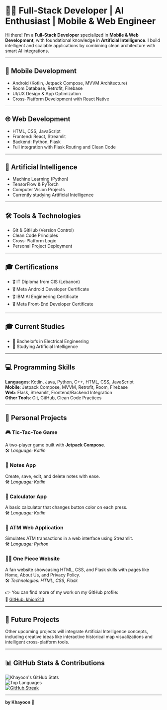 
# 👨‍💻 Full-Stack Developer | AI Enthusiast | Mobile & Web Engineer

Hi there! I’m a **Full-Stack Developer** specialized in **Mobile & Web Development**, with foundational knowledge in **Artificial Intelligence**. I build intelligent and scalable applications by combining clean architecture with smart AI integrations.

---

## 📱 Mobile Development
- Android (Kotlin, Jetpack Compose, MVVM Architecture)
- Room Database, Retrofit, Firebase
- UI/UX Design & App Optimization
- Cross-Platform Development with React Native

---

## 🌐 Web Development
- HTML, CSS, JavaScript
- Frontend: React, Streamlit
- Backend: Python, Flask
- Full integration with Flask Routing and Clean Code

---

## 🧠 Artificial Intelligence
- Machine Learning (Python)
- TensorFlow & PyTorch
- Computer Vision Projects
- Currently studying Artificial Intelligence

---

## 🛠️ Tools & Technologies
- Git & GitHub (Version Control)
- Clean Code Principles
- Cross-Platform Logic
- Personal Project Deployment

---

## 🎓 Certifications
- 🎖 IT Diploma from CIS (Lebanon)
- 🎖 Meta Android Developer Certificate
- 🎖 IBM AI Engineering Certificate
- 🎖 Meta Front-End Developer Certificate

---

## 🎓 Current Studies
- 📘 Bachelor’s in Electrical Engineering
- 🤖 Studying Artificial Intelligence

---

## 💻 Programming Skills
**Languages**: Kotlin, Java, Python, C++, HTML, CSS, JavaScript  
**Mobile**: Jetpack Compose, MVVM, Retrofit, Room, Firebase  
**Web**: Flask, Streamlit, Frontend/Backend Integration  
**Other Tools**: Git, GitHub, Clean Code Practices

---

## 🚀 Personal Projects

### 🎮 Tic-Tac-Toe Game
A two-player game built with **Jetpack Compose**.  
🛠 *Language: Kotlin*

### 📝 Notes App
Create, save, edit, and delete notes with ease.  
🛠 *Language: Kotlin*

### 🧮 Calculator App
A basic calculator that changes button color on each press.  
🛠 *Language: Kotlin*

### 🏧 ATM Web Application
Simulates ATM transactions in a web interface using Streamlit.  
🛠 *Language: Python*

### 🏴‍☠️ One Piece Website
A fan website showcasing HTML, CSS, and Flask skills with pages like Home, About Us, and Privacy Policy.  
🛠 *Technologies: HTML, CSS, Flask*

👉 You can find more of my work on my GitHub profile:  
🔗 [GitHub: khion213](https://github.com/khion213)

---

## 🧪 Future Projects
Other upcoming projects will integrate Artificial Intelligence concepts, including creative ideas like interactive historical map visualizations and intelligent cross-platform tools.

---

## 📊 GitHub Stats & Contributions

![Khayoon's GitHub Stats](https://github-readme-stats.vercel.app/api?username=khion213&show_icons=true&theme=tokyonight)  
![Top Languages](https://github-readme-stats.vercel.app/api/top-langs/?username=khion213&layout=compact&theme=tokyonight)  
[![GitHub Streak](https://streak-stats.demolab.com/?user=khion213&theme=tokyonight)](https://git.io/streak-stats)

---

**by Khayoon 🗿**
